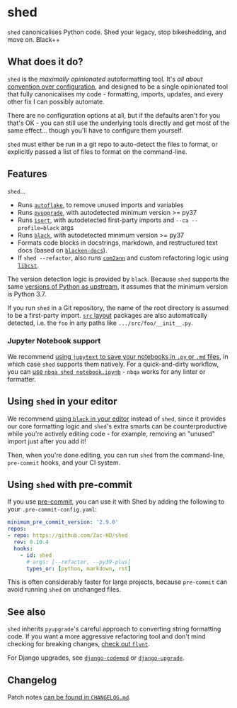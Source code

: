 # shed
`shed` canonicalises Python code.  Shed your legacy, stop bikeshedding, and move on.  Black++

## What does it do?
`shed` is the *maximally opinionated* autoformatting tool.  It's *all about*
[convention over configuration](https://en.wikipedia.org/wiki/Convention_over_configuration),
and designed to be a single opinionated tool that fully canonicalises my
code - formatting, imports, updates, and every other fix I can possibly
automate.

There are no configuration options at all, but if the defaults aren't for you
that's OK - you can still use the underlying tools directly and get most of
the same effect... though you'll have to configure them yourself.

`shed` must either be run in a git repo to auto-detect the files to format,
or explicitly passed a list of files to format on the command-line.

## Features
`shed`...

- Runs [`autoflake`](https://pypi.org/project/autoflake/),
  to remove unused imports and variables
- Runs [`pyupgrade`](https://pypi.org/project/pyupgrade/),
  with autodetected minimum version >= py37
- Runs [`isort`](https://pypi.org/project/isort/),
  with autodetected first-party imports and `--ca --profile=black` args
- Runs [`black`](https://pypi.org/project/black/),
  with autodetected minimum version >= py37
- Formats code blocks in docstrings, markdown, and restructured text docs
  (based on [`blacken-docs`](https://pypi.org/project/blacken-docs/)).
- If `shed --refactor`, also runs [`com2ann`](https://pypi.org/project/com2ann/)
  and custom refactoring logic using [`libcst`](https://pypi.org/project/libcst/).

The version detection logic is provided by `black`.  Because `shed` supports the same
[versions of Python as upstream](https://devguide.python.org/#status-of-python-branches),
it assumes that the minimum version is Python 3.7.

If you run `shed` in a Git repository, the name of the root directory is assumed to be a
first-party import.  [`src` layout](https://hynek.me/articles/testing-packaging/)
packages are also automatically detected, i.e. the `foo` in any paths like
`.../src/foo/__init__.py`.

### Jupyter Notebook support
We recommend [using `jupytext` to save your notebooks in `.py` or `.md` files](https://jupytext.readthedocs.io/en/latest/),
in which case `shed` supports them natively.  For a quick-and-dirty workflow,
you can [use `nbqa shed notebook.ipynb`](https://nbqa.readthedocs.io/en/latest/readme.html) -
`nbqa` works for any linter or formatter.

## Using `shed` in your editor
We recommend [using `black` in your editor](https://black.readthedocs.io/en/stable/integrations/editors.html)
instead of `shed`, since it provides our core formatting logic and `shed`'s extra
smarts can be counterproductive while you're actively editing code - for example,
removing an "unused" import just after you add it!

Then, when you're done editing, you can run `shed` from the command-line, `pre-commit`
hooks, and your CI system.

## Using `shed` with pre-commit
If you use [pre-commit](https://pre-commit.com/), you can use it with Shed by
adding the following to your `.pre-commit-config.yaml`:

```yaml
minimum_pre_commit_version: '2.9.0'
repos:
- repo: https://github.com/Zac-HD/shed
  rev: 0.10.4
  hooks:
    - id: shed
      # args: [--refactor, --py39-plus]
      types_or: [python, markdown, rst]
```

This is often considerably faster for large projects, because `pre-commit`
can avoid running `shed` on unchanged files.

## See also
`shed` inherits `pyupgrade`'s careful approach to converting string formatting
code.  If you want a more aggressive refactoring tool and don't mind checking
for breaking changes, [check out `flynt`](https://github.com/ikamensh/flynt).

For Django upgrades, see [`django-codemod`](https://github.com/browniebroke/django-codemod)
or [`django-upgrade`](https://github.com/adamchainz/django-upgrade).

## Changelog

Patch notes [can be found in `CHANGELOG.md`](https://github.com/Zac-HD/shed/blob/master/CHANGELOG.md).
